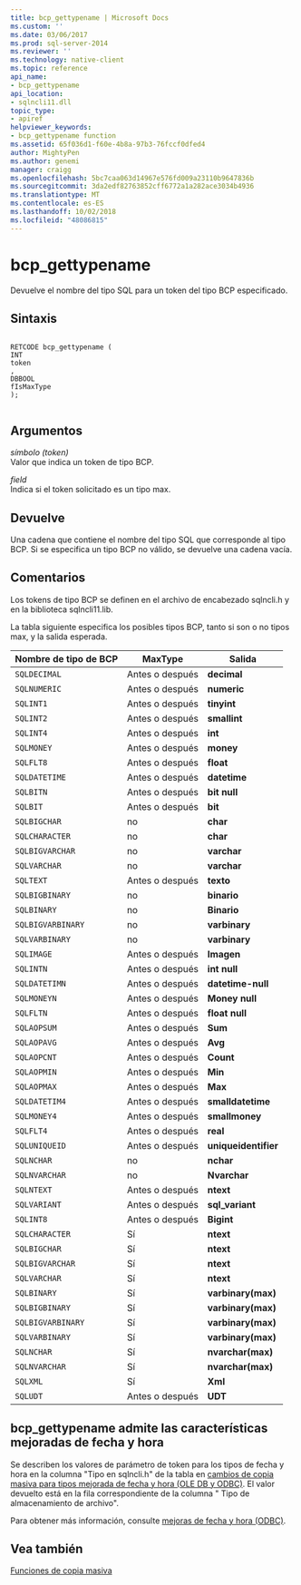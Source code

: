 ```yaml
---
title: bcp_gettypename | Microsoft Docs
ms.custom: ''
ms.date: 03/06/2017
ms.prod: sql-server-2014
ms.reviewer: ''
ms.technology: native-client
ms.topic: reference
api_name:
- bcp_gettypename
api_location:
- sqlncli11.dll
topic_type:
- apiref
helpviewer_keywords:
- bcp_gettypename function
ms.assetid: 65f036d1-f60e-4b8a-97b3-76fccf0dfed4
author: MightyPen
ms.author: genemi
manager: craigg
ms.openlocfilehash: 5bc7caa063d14967e576fd009a23110b9647836b
ms.sourcegitcommit: 3da2edf82763852cff6772a1a282ace3034b4936
ms.translationtype: MT
ms.contentlocale: es-ES
ms.lasthandoff: 10/02/2018
ms.locfileid: "48086815"
---
```

# <a name="bcpgettypename"></a>bcp_gettypename
  Devuelve el nombre del tipo SQL para un token del tipo BCP especificado.  
  
## <a name="syntax"></a>Sintaxis  
  
```  
  
RETCODE bcp_gettypename (  
INT   
token  
,  
DBBOOL   
fIsMaxType  
);  
  
```  
  
## <a name="arguments"></a>Argumentos  
 *símbolo (token)*  
 Valor que indica un token de tipo BCP.  
  
 *field*  
 Indica si el token solicitado es un tipo max.  
  
## <a name="returns"></a>Devuelve  
 Una cadena que contiene el nombre del tipo SQL que corresponde al tipo BCP. Si se especifica un tipo BCP no válido, se devuelve una cadena vacía.  
  
## <a name="remarks"></a>Comentarios  
 Los tokens de tipo BCP se definen en el archivo de encabezado sqlncli.h y en la biblioteca sqlncli11.lib.  
  
 La tabla siguiente especifica los posibles tipos BCP, tanto si son o no tipos max, y la salida esperada.  
  
|Nombre de tipo de BCP|MaxType|Salida|  
|-------------------|-------------|------------|  
|`SQLDECIMAL`|Antes o después|**decimal**|  
|`SQLNUMERIC`|Antes o después|**numeric**|  
|`SQLINT1`|Antes o después|**tinyint**|  
|`SQLINT2`|Antes o después|**smallint**|  
|`SQLINT4`|Antes o después|**int**|  
|`SQLMONEY`|Antes o después|**money**|  
|`SQLFLT8`|Antes o después|**float**|  
|`SQLDATETIME`|Antes o después|**datetime**|  
|`SQLBITN`|Antes o después|**bit null**|  
|`SQLBIT`|Antes o después|**bit**|  
|`SQLBIGCHAR`|no|**char**|  
|`SQLCHARACTER`|no|**char**|  
|`SQLBIGVARCHAR`|no|**varchar**|  
|`SQLVARCHAR`|no|**varchar**|  
|`SQLTEXT`|Antes o después|**texto**|  
|`SQLBIGBINARY`|no|**binario**|  
|`SQLBINARY`|no|**Binario**|  
|`SQLBIGVARBINARY`|no|**varbinary**|  
|`SQLVARBINARY`|no|**varbinary**|  
|`SQLIMAGE`|Antes o después|**Imagen**|  
|`SQLINTN`|Antes o después|**int null**|  
|`SQLDATETIMN`|Antes o después|**datetime-null**|  
|`SQLMONEYN`|Antes o después|**Money null**|  
|`SQLFLTN`|Antes o después|**float null**|  
|`SQLAOPSUM`|Antes o después|**Sum**|  
|`SQLAOPAVG`|Antes o después|**Avg**|  
|`SQLAOPCNT`|Antes o después|**Count**|  
|`SQLAOPMIN`|Antes o después|**Min**|  
|`SQLAOPMAX`|Antes o después|**Max**|  
|`SQLDATETIM4`|Antes o después|**smalldatetime**|  
|`SQLMONEY4`|Antes o después|**smallmoney**|  
|`SQLFLT4`|Antes o después|**real**|  
|`SQLUNIQUEID`|Antes o después|**uniqueidentifier**|  
|`SQLNCHAR`|no|**nchar**|  
|`SQLNVARCHAR`|no|**Nvarchar**|  
|`SQLNTEXT`|Antes o después|**ntext**|  
|`SQLVARIANT`|Antes o después|**sql_variant**|  
|`SQLINT8`|Antes o después|**Bigint**|  
|`SQLCHARACTER`|Sí|**ntext**|  
|`SQLBIGCHAR`|Sí|**ntext**|  
|`SQLBIGVARCHAR`|Sí|**ntext**|  
|`SQLVARCHAR`|Sí|**ntext**|  
|`SQLBINARY`|Sí|**varbinary(max)**|  
|`SQLBIGBINARY`|Sí|**varbinary(max)**|  
|`SQLBIGVARBINARY`|Sí|**varbinary(max)**|  
|`SQLVARBINARY`|Sí|**varbinary(max)**|  
|`SQLNCHAR`|Sí|**nvarchar(max)**|  
|`SQLNVARCHAR`|Sí|**nvarchar(max)**|  
|`SQLXML`|Sí|**Xml**|  
|`SQLUDT`|Antes o después|**UDT**|  
  
## <a name="bcpgettypename-support-for-enhanced-date-and-time-features"></a>bcp_gettypename admite las características mejoradas de fecha y hora  
 Se describen los valores de parámetro de token para los tipos de fecha y hora en la columna "Tipo en sqlncli.h" de la tabla en [cambios de copia masiva para tipos mejorada de fecha y hora &#40;OLE DB y ODBC&#41;](../native-client-odbc-date-time/bulk-copy-changes-for-enhanced-date-and-time-types-ole-db-and-odbc.md). El valor devuelto está en la fila correspondiente de la columna " Tipo de almacenamiento de archivo".  
  
 Para obtener más información, consulte [mejoras de fecha y hora &#40;ODBC&#41;](../native-client-odbc-date-time/date-and-time-improvements-odbc.md).  
  
## <a name="see-also"></a>Vea también  
 [Funciones de copia masiva](sql-server-driver-extensions-bulk-copy-functions.md)  
  
  
